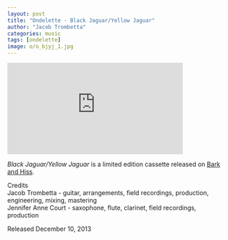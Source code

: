 ```yaml
---
layout: post
title: "Ondelette - Black Jaguar/Yellow Jaguar"
author: "Jacob Trombetta"
categories: music
tags: [ondelette]
image: o/o_bjyj_1.jpg
---
```


<div class="center">
  <iframe style="border: 0; width: 400px; height: 208px;" src="https://bandcamp.com/EmbeddedPlayer/album=1008163525/size=large/bgcol=333333/linkcol=ffffff/artwork=small/transparent=true/" seamless><a href="http://discretespectrum.bandcamp.com/album/yellow-jaguar-black-jaguar">Yellow Jaguar/Black Jaguar by Ondelette</a></iframe>
</div>

*Black Jaguar/Yellow Jaguar* is a limited edition cassette released on [Bark and Hiss](http://www.barkandhiss.com/).

Credits  
Jacob Trombetta - guitar, arrangements, field recordings, production, engineering, mixing, mastering  
Jennifer Anne Court - saxophone, flute, clarinet, field recordings, production

Released December 10, 2013
